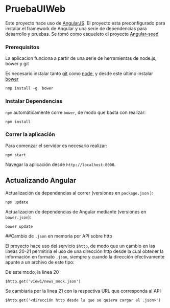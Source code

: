 # PruebaUIWeb

Este proyecto hace uso de [AngularJS](http://angularjs.org/). El proyecto esta preconfigurado para instalar el framework de Angular y una serie de dependencias para desarrollo y pruebas. Se tomó como esqueleto el proyecto [Angular-seed]

### Prerequisitos

La aplicacion funciona a partir de una serie de herramientas de node.js, bower y git

Es necesario instalar tanto [git] como [node], y desde este último instalar [bower]

```
nmp install -g  bower
```

### Instalar Dependencias

`npm` automáticamente corre `bower`, de modo que basta con realizar:

```
npm install
```

### Correr la aplicación

Para comenzar el servidor es necesario realizar:

```
npm start
```

Navegar la aplicación desde `http://localhost:8000`.

## Actualizando Angular

Actualización de dependencias al correr (versiones en `package.json` ):

```
npm update
```

Actualizacion de dependencias de Angular mediante (versiones en `bower.json`):

```
bower update
```
##Cambio de `.json` en memoria por API sobre http

El proyecto hace uso del servicio `$http`, de modo que un cambio en las lineas 20-21 permitiria el uso de una dirección http desde la cual obtener la información en formato `.json`, siempre y cuando la dirección efectivamente apunte a un archivo de este tipo:

De este modo, la linea 20
```
$http.get('view1/news_mock.json')
```
Se cambiaria por la linea 21 con la respectiva URL que corresponda al API
```
$http.get('<dirección http desde la que se quiera cargar el .json>')
```
[Angular-seed]: https://github.com/angular/angular-seed
[git]: http://git-scm.com/
[bower]: http://bower.io
[npm]: https://www.npmjs.org/
[node]: http://nodejs.org
[protractor]: https://github.com/angular/protractor
[jasmine]: http://jasmine.github.io
[karma]: http://karma-runner.github.io
[travis]: https://travis-ci.org/
[http-server]: https://github.com/nodeapps/http-server
